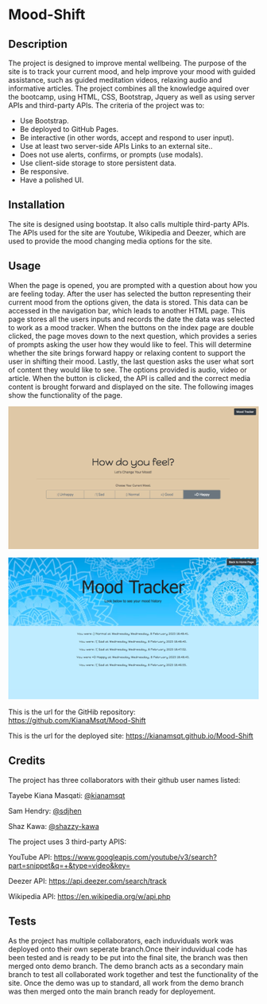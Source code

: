 # Mood-Shift
## Description

The project is designed to improve mental wellbeing. The purpose of the site is to track your current mood, and help improve your mood with guided assistance, such as guided meditation videos, relaxing audio and informative articles. The project combines all the knowledge aquired over the bootcamp, using HTML, CSS, Bootstrap, Jquery as well as using server APIs and third-party APIs. The criteria of the project was to:

* Use Bootstrap.
* Be deployed to GitHub Pages.
* Be interactive (in other words, accept and respond to user input).
* Use at least two server-side APIs Links to an external site..
* Does not use alerts, confirms, or prompts (use modals).
* Use client-side storage to store persistent data.
* Be responsive.
* Have a polished UI.

## Installation

The site is designed using bootstap. It also calls multiple third-party APIs. The APIs used for the site are Youtube, Wikipedia and Deezer, which are used to provide the mood changing media options for the site. 

## Usage

When the page is opened, you are prompted with a question about how you are feeling today. After the user has selected the button representing their current mood from the options given, the data is stored. This data can be accessed in the navigation bar, which leads to another HTML page. This page stores all the users inputs and records the date the data was selected to work as a mood tracker. When the buttons on the index page are double clicked, the page moves down to the next question, which provides a series of prompts asking the user how they would like to feel. This will determine whether the site brings forward happy or relaxing content to support the user in shifting their mood. Lastly, the last question asks the user what sort of content they would like to see. The options provided is audio, video or article. When the button is clicked, the API is called and the correct media content is brought forward and displayed on the site. The following images show the functionality of the page. 

![First page](assets/image/mood-shift-1.png)

![Mood Tracker Page](assets/image/moodtracker.png)

This is the url for the GitHib repository: https://github.com/KianaMsqt/Mood-Shift

This is the url for the deployed site: https://kianamsqt.github.io/Mood-Shift 

## Credits

The project has three collaborators with their github user names listed:

Tayebe Kiana Masqati: [@kianamsqt](https://github.com/KianaMsqt)

Sam Hendry: [@sdjhen](https://github.com/sdjhen)

Shaz Kawa: [@shazzy-kawa](https://github.com/shazzy-kawa)


The project uses 3 third-party APIS:

YouTube API: https://www.googleapis.com/youtube/v3/search?part=snippet&q=+&type=video&key=

Deezer API: https://api.deezer.com/search/track

Wikipedia API: https://en.wikipedia.org/w/api.php


## Tests

As the project has multiple collaborators, each induviduals work was deployed onto their own seperate branch.Once their induvidual code has been tested and is ready to be put into the final site, the branch was then merged onto demo branch. The demo branch acts as a secondary main branch to test all collaborated work together and test the functionality of the site. Once the demo was up to standard, all work from the demo branch was then merged onto the main branch ready for deployement. 
